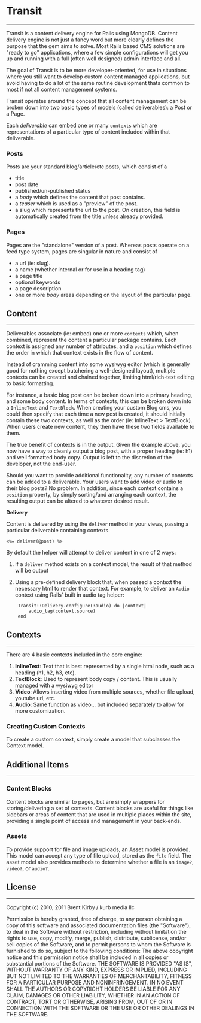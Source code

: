 # Transit
- - - -

Transit is a content delivery engine for Rails using MongoDB. Content delivery engine is not just a fancy word but more clearly defines the purpose 
that the gem aims to solve. Most Rails based CMS solutions are "ready to go" applications, where a few simple configurations will get you up and running with 
a full (often well designed) admin interface and all.

The goal of Transit is to be more developer-oriented, for use in situations where you still want to develop custom content managed applications, but avoid 
having to do a lot of the same routine development thats common to most if not all content management systems.

Transit operates around the concept that all content management can be broken down into two basic types of models (called deliverables): a Post or a Page. 

Each *deliverable*  can embed one or many `contexts` which are representations of a particular type of content included within that deliverable.


### Posts

Posts are your standard blog/article/etc posts, which consist of a 
* title
* post date
* published/un-published status
* a *body* which defines the content that post contains.
* a *teaser* which is used as a "preview" of the post.
* a slug which represents the url to the post. On creation, this field is automatically created from the title unless already provided.


### Pages

Pages are the "standalone" version of a post. Whereas posts operate on a feed type system, pages are singular in nature and consist of
* a url (ie: slug).
* a name (whether internal or for use in a heading tag)
* a page title
* optional keywords
* a page description
* one or more *body* areas depending on the layout of the particular page.


## Content
- - - -

Deliverables associate (ie: embed) one or more `contexts` which, when combined, represent the content a particular package contains. Each context is assigned 
any number of attributes, and a `position` which defines the order in which that context exists in the flow of content.

Instead of cramming content into some wysiwyg editor (which is generally good for nothing except butchering a well-designed layout), 
multiple contexts can be created and chained together, limiting html/rich-text editing to basic formatting.

For instance, a basic blog post can be broken down into a primary heading, and some body content. In terms of contexts, this can be broken down into a 
`InlineText` and `TextBlock`. When creating your custom Blog cms, you could then specify that each time a new post is created, it should initially contain 
these two contexts, as well as the order (ie: InlineText > TextBlock). When users create new content, they then have these two fields available to them. 

The true benefit of contexts is in the output. Given the example above, you now have a way to cleanly output a blog post, with a proper heading (ie: h1) 
and well formatted body copy. Output is left to the discretion of the developer, not the end-user.

Should you want to provide additional functionality, any number of contexts can be added to a deliverable. Your users want to add video or audio to 
their blog posts? No problem. In addition, since each context contains a `position` property, by simply sorting/and arranging each context, the 
resulting output can be altered to whatever desired result.

**Delivery**

Content is delivered by using the `deliver` method in your views, passing a particular deliverable containing contexts.

	<%= deliver(@post) %>
	
By default the helper will attempt to deliver content in one of 2 ways:

1. If a `deliver` method exists on a context model, the result of that method will be output
2. Using a pre-defined delivery block that, when passed a context the necessary html to render that context. For example, to deliver an `Audio`
   context using Rails' built in audio tag helper:

		Transit::Delivery.configure(:audio) do |context|
			audio_tag(context.source)
		end
	

## Contexts
- - - -

There are 4 basic contexts included in the core engine:

1. **InlineText**: Text that is best represented by a single html node, such as a heading (h1, h2, h3, etc).
2. **TextBlock**: Used to represent body copy / content. This is usually managed with a wysiwyg editor
3. **Video**: Allows inserting video from multiple sources, whether file upload, youtube url, etc.
4. **Audio**: Same function as video... but included separately to allow for more customization.

### Creating Custom Contexts

To create a custom context, simply create a model that subclasses the Context model. 


## Additional Items
- - - -

### Content Blocks

Content blocks are similar to pages, but are simply wrappers for storing/delivering a set of contexts. Content blocks are useful for things like 
sidebars or areas of content that are used in multiple places within the site, providing a single point of access and management in your back-ends.

### Assets

To provide support for file and image uploads, an Asset model is provided. This model can accept any type of file upload, stored as the `file` field. 
The asset model also provides methods to determine whether a file is an `image?`, `video?`, or `audio?`. 


## License
- - - -

Copyright (c) 2010, 2011 Brent Kirby / kurb media llc

Permission is hereby granted, free of charge, to any person obtaining a copy of this software and associated documentation files (the "Software"), to deal in the Software without restriction, including without limitation the rights to use, copy, modify, merge, publish, distribute, sublicense, and/or sell copies of the Software, and to permit persons to whom the Software is furnished to do so, subject to the following conditions:
The above copyright notice and this permission notice shall be included in all copies or substantial portions of the Software.
THE SOFTWARE IS PROVIDED "AS IS", WITHOUT WARRANTY OF ANY KIND, EXPRESS OR IMPLIED, INCLUDING BUT NOT LIMITED TO THE WARRANTIES OF MERCHANTABILITY, FITNESS FOR A PARTICULAR PURPOSE AND NONINFRINGEMENT. IN NO EVENT SHALL THE AUTHORS OR COPYRIGHT HOLDERS BE LIABLE FOR ANY CLAIM, DAMAGES OR OTHER LIABILITY, WHETHER IN AN ACTION OF CONTRACT, TORT OR OTHERWISE, ARISING FROM, OUT OF OR IN CONNECTION WITH THE SOFTWARE OR THE USE OR OTHER DEALINGS IN THE SOFTWARE.


